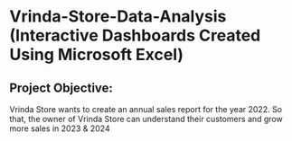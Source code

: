 # Vrinda-Store-Data-Analysis (Interactive Dashboards Created Using Microsoft Excel)

## Project Objective:
Vrinda Store wants to create an annual sales report for the year 2022. So that, the owner of Vrinda Store can understand their customers and grow more sales in 2023 & 2024
